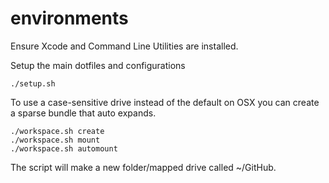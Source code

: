 # environments

Ensure Xcode and Command Line Utilities are installed.

Setup the main dotfiles and configurations

```
./setup.sh
```

To use a case-sensitive drive instead of the default on OSX you can create a sparse bundle that auto expands.

```
./workspace.sh create
./workspace.sh mount
./workspace.sh automount
```

The script will make a new folder/mapped drive called ~/GitHub.
